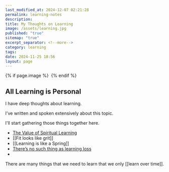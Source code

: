 ```yaml
---
last_modified_at: 2024-12-07 02:21:28
permalink: learning-notes
description: 
title: My Thoughts on Learning
image: /assets/learning.jpg
published: "true"
sitemap: "true"
excerpt_separator: <!--more-->
category: learning
tags: 
date: 2024-11-25 18:56
layout: page
---
```



{% if page.image %} <img src="{{ page.image }}" alt=""> {% endif %}

## All Learning is Personal

I have deep thoughts about learning. 

I've written and spoken extensively about this topic. 

I'll start gathering those things together here. 

- [The Value of Spiritual Learning](https://jethro.site/2023/10/09/the-value-of-spiritual-learning/)
- [[Fit looks like grit]]
- [[Learning is like a Spring]]
- [There’s no such thing as learning loss](https://jethro.site/learning/2021/03/05/What-Learning-Looks-Like/)
- 

There are many things that we need to learn that we only [[learn over time]]. 
